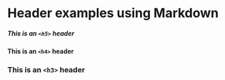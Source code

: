 # Header examples using Markdown

##### This is an `<h5>` header

#### This is an `<h4>` header

### This is an `<h3>` header
